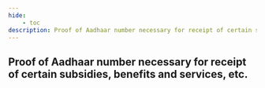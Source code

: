 ```yaml
---
hide:
    - toc
description: Proof of Aadhaar number necessary for receipt of certain subsidies, benefits and services, etc.
---
```


## Proof of Aadhaar number necessary for receipt of certain subsidies, benefits and services, etc.
